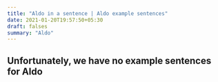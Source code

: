 ```yaml
---
title: "Aldo in a sentence | Aldo example sentences"
date: 2021-01-20T19:57:50+05:30
draft: falses
summary: "Aldo"
---
```

## Unfortunately, we have no example sentences for Aldo                 
